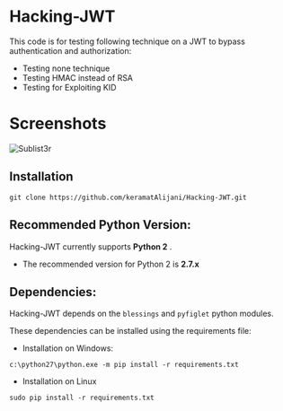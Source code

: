 # Hacking-JWT
This code is for testing following technique on a JWT to bypass authentication and authorization:

* Testing none technique
* Testing HMAC instead of RSA
* Testing for Exploiting KID

# Screenshots

![Sublist3r](https://pasteboard.co/IVFsalH.png "Sublist3r in action")

## Installation

```
git clone https://github.com/keramatAlijani/Hacking-JWT.git
```


## Recommended Python Version:

Hacking-JWT currently supports **Python 2** .

* The recommended version for Python 2 is **2.7.x**

## Dependencies:

Hacking-JWT depends on the `blessings` and `pyfiglet` python modules.

These dependencies can be installed using the requirements file:

- Installation on Windows:
```
c:\python27\python.exe -m pip install -r requirements.txt
```
- Installation on Linux
```
sudo pip install -r requirements.txt
```
